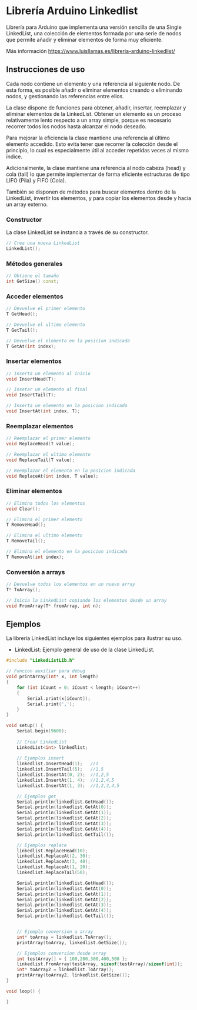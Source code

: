 # Librería Arduino Linkedlist
Librería para Arduino que implementa una versión sencilla de una Single LinkedList, una colección de elementos formada por una serie de nodos que permite añadir y eliminar elementos de forma muy eficiente.

Más información https://www.luisllamas.es/libreria-arduino-linkedlist/

## Instrucciones de uso
Cada nodo contiene un elemento y una referencia al siguiente nodo. De esta forma, es posible añadir o eliminar elementos creando o eliminando nodos, y gestionando las referencias entre ellos. 

La clase dispone de funciones para obtener, añadir, insertar, reemplazar y eliminar elementos de la LinkedList. Obtener un elemento es un proceso relativamente lento respecto a un array simple, porque es necesario recorrer todos los nodos hasta alcanzar el nodo deseado. 

Para mejorar la eficiencia la clase mantiene una referencia al último elemento accedido. Esto evita tener que recorrer la colección desde el principio, lo cual es especialmente útil al acceder repetidas veces al mismo índice. 

Adicionalmente, la clase mantiene una referencia al nodo cabeza (head) y cola (tail) lo que permite implementar de forma eficiente estructuras de tipo LIFO (Pila) y FIFO (Cola). 

También se disponen de métodos para buscar elementos dentro de la LinkedList, invertir los elementos, y para copiar los elementos desde y hacia un array externo.

### Constructor
La clase LinkedList se instancia a través de su constructor.
```c++
// Crea una nueva LinkedList
LinkedList();
```

### Métodos generales
```c++
// Obtiene el tamaño
int GetSize() const;
```

### Acceder elementos
```c++
// Devuelve el primer elemento
T GetHead();

// Devuelve el ultimo elemento
T GetTail();

// Devuelve el elemento en la posicion indicada
T GetAt(int index);
```

### Insertar elementos
```c++
// Inserta un elemento al inicio
void InsertHead(T);

// Insetar un elemento al final
void InsertTail(T);

// Inserta un elemento en la posicion indicada
void InsertAt(int index, T);
```

### Reemplazar elementos
```c++
// Reemplazar el primer elemento
void ReplaceHead(T value);

// Reemplazar el ultimo elemento
void ReplaceTail(T value);

// Reemplazar el elemento en la posicion indicada
void ReplaceAt(int index, T value);
```

### Eliminar elementos
```c++
// Elimina todos los elementos
void Clear();

// Elimina el primer elemento
T RemoveHead();

// Elimina el ultimo elemento
T RemoveTail();

// Elimina el elemento en la posicion indicada
T RemoveAt(int index);
```

### Conversión a arrays
```c++
// Devuelve todos los elementos en un nuevo array
T* ToArray();

// Inicia la LinkedList copiando los elementos desde un array
void FromArray(T* fromArray, int n);
```


## Ejemplos
La librería LinkedList incluye los siguientes ejemplos para ilustrar su uso.
* LinkedList: Ejemplo general de uso de la clase LinkedList.
```c++
#include "LinkedListLib.h"

// Funcion auxiliar para debug
void printArray(int* x, int length)
{
	for (int iCount = 0; iCount < length; iCount++)
	{
		Serial.print(x[iCount]);
		Serial.print(',');
	}
}

void setup() {
	Serial.begin(9600);
	
	// Crear LinkedList
	LinkedList<int> linkedlist;
	
	// Ejemplos insert
	linkedlist.InsertHead(1);	//1
	linkedlist.InsertTail(5);	//1,5
	linkedlist.InsertAt(0, 2);	//1,2,5
	linkedlist.InsertAt(1, 4);	//1,2,4,5
	linkedlist.InsertAt(1, 3);	//1,2,3,4,5

	// Ejemplos get
	Serial.println(linkedlist.GetHead());
	Serial.println(linkedlist.GetAt(0));
	Serial.println(linkedlist.GetAt(1));
	Serial.println(linkedlist.GetAt(2));
	Serial.println(linkedlist.GetAt(3));
	Serial.println(linkedlist.GetAt(4));
	Serial.println(linkedlist.GetTail());

	// Ejemplos replace
	linkedlist.ReplaceHead(10);
	linkedlist.ReplaceAt(2, 30);
	linkedlist.ReplaceAt(3, 40);
	linkedlist.ReplaceAt(1, 20);
	linkedlist.ReplaceTail(50);

	Serial.println(linkedlist.GetHead());
	Serial.println(linkedlist.GetAt(0));
	Serial.println(linkedlist.GetAt(1));
	Serial.println(linkedlist.GetAt(2));
	Serial.println(linkedlist.GetAt(3));
	Serial.println(linkedlist.GetAt(4));
	Serial.println(linkedlist.GetTail());


	// Ejemplo conversion a array
	int* toArray = linkedlist.ToArray();
	printArray(toArray, linkedlist.GetSize());

	// Ejemplos conversion desde array
	int testArray[] = { 100,200,300,400,500 };
	linkedlist.FromArray(testArray, sizeof(testArray)/sizeof(int));
	int* toArray2 = linkedlist.ToArray();
	printArray(toArray2, linkedlist.GetSize());
}

void loop() {

}
```
